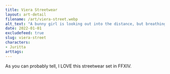 ```yaml
---
title: Viera Streetwear
layout: art-detail
filename: /art/viera-street.webp
alt_text: "A bunny girl is looking out into the distance, but breathing out her streetwear jacket.Underneath the jacket is a crop top, and she's wearing some dark baggy pants."
date: 2022-01-01
excludefeed: true
slug: viera-street
characters:
- Juritta
arttags:
---
```


As you can probably tell, I LOVE this streetwear set in FFXIV.


